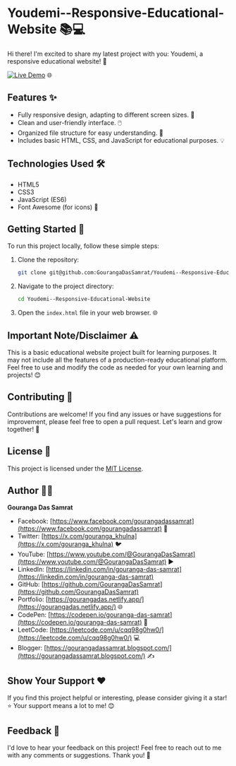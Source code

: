 # Youdemi--Responsive-Educational-Website 📚💻

Hi there! I'm excited to share my latest project with you: Youdemi, a responsive educational website! 🚀

[![Live Demo](https://img.shields.io/badge/Live%20Demo-Visit-brightgreen)]() 🌐

## Features ✨

* Fully responsive design, adapting to different screen sizes. 📱
* Clean and user-friendly interface. 🖱️
* Organized file structure for easy understanding. 📂
* Includes basic HTML, CSS, and JavaScript for educational purposes. 💡

## Technologies Used 🛠️

* HTML5
* CSS3
* JavaScript (ES6)
* Font Awesome (for icons) 🎨

## Getting Started 🚀

To run this project locally, follow these simple steps:

1.  Clone the repository:
    ```bash
    git clone git@github.com:GourangaDasSamrat/Youdemi--Responsive-Educational-Website.git
    ```
2.  Navigate to the project directory:
    ```bash
    cd Youdemi--Responsive-Educational-Website
    ```
3.  Open the `index.html` file in your web browser. 🌐

## Important Note/Disclaimer ⚠️

This is a basic educational website project built for learning purposes. It may not include all the features of a production-ready educational platform. Feel free to use and modify the code as needed for your own learning and projects! 😊

## Contributing 🤝

Contributions are welcome! If you find any issues or have suggestions for improvement, please feel free to open a pull request. Let's learn and grow together! 🌱

## License 📄

This project is licensed under the [MIT License](LICENSE).

## Author 🧑‍💻

**Gouranga Das Samrat**

* Facebook: [https://www.facebook.com/gourangadassamrat](https://www.facebook.com/gourangadassamrat) 👤
* Twitter: [https://x.com/gouranga_khulna](https://x.com/gouranga_khulna) 🐦
* YouTube: [https://www.youtube.com/@GourangaDasSamrat](https://www.youtube.com/@GourangaDasSamrat) ▶️
* LinkedIn: [https://linkedin.com/in/gouranga-das-samrat](https://linkedin.com/in/gouranga-das-samrat) 
* GitHub: [https://github.com/GourangaDasSamrat](https://github.com/GourangaDasSamrat) 
* Portfolio: [https://gourangadas.netlify.app/](https://gourangadas.netlify.app/) 🌐
* CodePen: [https://codepen.io/gouranga-das-samrat](https://codepen.io/gouranga-das-samrat) 🎨
* LeetCode: [https://leetcode.com/u/cqq98g0hw0/](https://leetcode.com/u/cqq98g0hw0/) 💻
* Blogger: [https://gourangadassamrat.blogspot.com/](https://gourangadassamrat.blogspot.com/) ✍️

## Show Your Support ❤️

If you find this project helpful or interesting, please consider giving it a star! ⭐ Your support means a lot to me! 😊

## Feedback 💬

I'd love to hear your feedback on this project! Feel free to reach out to me with any comments or suggestions. Thank you! 🙏
